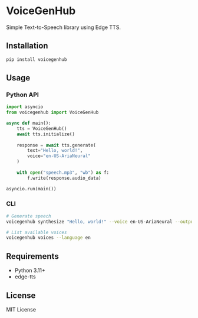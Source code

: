 # VoiceGenHub

Simple Text-to-Speech library using Edge TTS.

## Installation

```bash
pip install voicegenhub
```

## Usage

### Python API

```python
import asyncio
from voicegenhub import VoiceGenHub

async def main():
    tts = VoiceGenHub()
    await tts.initialize()
    
    response = await tts.generate(
        text="Hello, world!",
        voice="en-US-AriaNeural"
    )
    
    with open("speech.mp3", "wb") as f:
        f.write(response.audio_data)

asyncio.run(main())
```

### CLI

```bash
# Generate speech
voicegenhub synthesize "Hello, world!" --voice en-US-AriaNeural --output hello.mp3

# List available voices
voicegenhub voices --language en
```

## Requirements

- Python 3.11+
- edge-tts

## License

MIT License